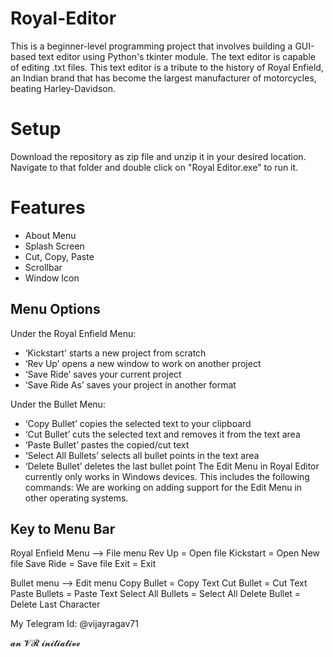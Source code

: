 # Royal-Editor
This is a beginner-level programming project that involves building a GUI-based text editor using Python's tkinter module. The text editor is capable of editing .txt files. This text editor is a tribute to the history of Royal Enfield, an Indian brand that has become the largest manufacturer of motorcycles, beating Harley-Davidson.

# Setup
Download the repository as zip file and unzip it in your desired location. Navigate to that folder and double click on "Royal Editor.exe" to run it. 

# Features
- About Menu
- Splash Screen
- Cut, Copy, Paste
- Scrollbar
- Window Icon

## Menu Options 
Under the Royal Enfield Menu:
- ‘Kickstart’ starts a new project from scratch
- ‘Rev Up’ opens a new window to work on another project
- ‘Save Ride’ saves your current project
- ‘Save Ride As’ saves your project in another format

Under the Bullet Menu:
- ‘Copy Bullet’ copies the selected text to your clipboard
- ‘Cut Bullet’ cuts the selected text and removes it from the text area
- ‘Paste Bullet’ pastes the copied/cut text
- ‘Select All Bullets’ selects all bullet points in the text area
- ‘Delete Bullet’ deletes the last bullet point
The Edit Menu in Royal Editor currently only works in Windows devices. This includes the following commands:
We are working on adding support for the Edit Menu in other operating systems.

## Key to Menu Bar

Royal Enfield Menu --> File menu
Rev Up = Open file
Kickstart = Open New file
Save Ride = Save file
Exit = Exit

Bullet menu --> Edit menu
Copy Bullet = Copy Text
Cut Bullet = Cut Text
Paste Bullets = Paste Text
Select All Bullets = Select All
Delete Bullet = Delete Last Character


My Telegram Id: @vijayragav71

𝓪𝓷 𝓥𝓡 𝓲𝓷𝓲𝓽𝓲𝓪𝓽𝓲𝓿𝓮
